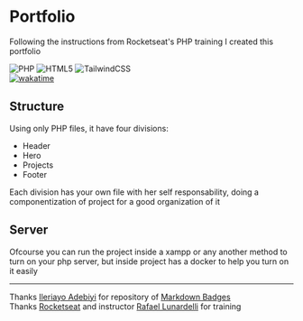 # Portfolio

Following the instructions from Rocketseat's PHP training I created this portfolio

![PHP](https://img.shields.io/badge/php-%23777BB4.svg?style=for-the-badge&logo=php&logoColor=white)
![HTML5](https://img.shields.io/badge/html5-%23E34F26.svg?style=for-the-badge&logo=html5&logoColor=white)
![TailwindCSS](https://img.shields.io/badge/tailwindcss-%2338B2AC.svg?style=for-the-badge&logo=tailwind-css&logoColor=white)\
[![wakatime](https://wakatime.com/badge/user/435e55fb-0356-4dac-9f26-0e167b1feaf4/project/b3cacb92-7501-4b76-a293-cd5df7ce7b43.svg)](https://wakatime.com/badge/user/435e55fb-0356-4dac-9f26-0e167b1feaf4/project/b3cacb92-7501-4b76-a293-cd5df7ce7b43)

## Structure

Using only PHP files, it have four divisions:
- Header
- Hero
- Projects
- Footer

Each division has your own file with her self responsability, doing a componentization of project for a good organization of it

## Server

Ofcourse you can run the project inside a xampp or any another method to turn on your php server, but inside project has a docker to help you turn on it easily

---
Thanks [Ileriayo Adebiyi](https://github.com/Ileriayo) for repository of [Markdown Badges](https://github.com/Ileriayo/markdown-badges)\
Thanks [Rocketseat](https://app.rocketseat.com.br) and instructor [Rafael Lunardelli](https://github.com/pinguimdolaravel) for training
